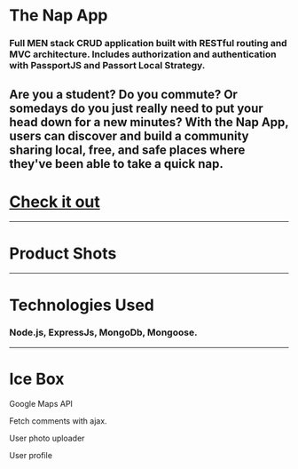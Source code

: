 # The Nap App
### Full MEN stack CRUD application built with RESTful routing and MVC architecture. Includes authorization and authentication with PassportJS and Passort Local Strategy.

## Are you a student? Do you commute? Or somedays do you just really need to put your head down for a new minutes? With the Nap App, users can discover and build a community sharing local, free, and safe places where they've been able to take a quick nap. 

# [Check it out](https://aqueous-hollows-40089.herokuapp.com/ "The Nap App")

---

# Product Shots 


---

# Technologies Used

### Node.js, ExpressJs, MongoDb, Mongoose. 

---

# Ice Box

Google Maps API

Fetch comments with ajax.

User photo uploader

User profile 
